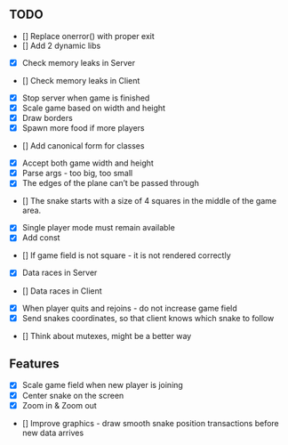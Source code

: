 ## TODO

- [] Replace onerror() with proper exit
- [] Add 2 dynamic libs
- [x] Check memory leaks in Server
- [] Check memory leaks in Client
- [x] Stop server when game is finished
- [x] Scale game based on width and height
- [x] Draw borders
- [x] Spawn more food if more players
- [] Add canonical form for classes
- [x] Accept both game width and height
- [x] Parse args - too big, too small
- [x] The edges of the plane can’t be passed through
- [] The snake starts with a size of 4 squares in the middle of the game area.
- [x] Single player mode must remain available
- [x] Add const
- [] If game field is not square - it is not rendered correctly
- [x] Data races in Server
- [] Data races in Client
- [x] When player quits and rejoins - do not increase game field
- [x] Send snakes coordinates, so that client knows which snake to follow
- [] Think about mutexes, might be a better way 

## Features

- [x] Scale game field when new player is joining
- [x] Center snake on the screen
- [x] Zoom in & Zoom out
- [] Improve graphics - draw smooth snake position transactions before new data arrives
